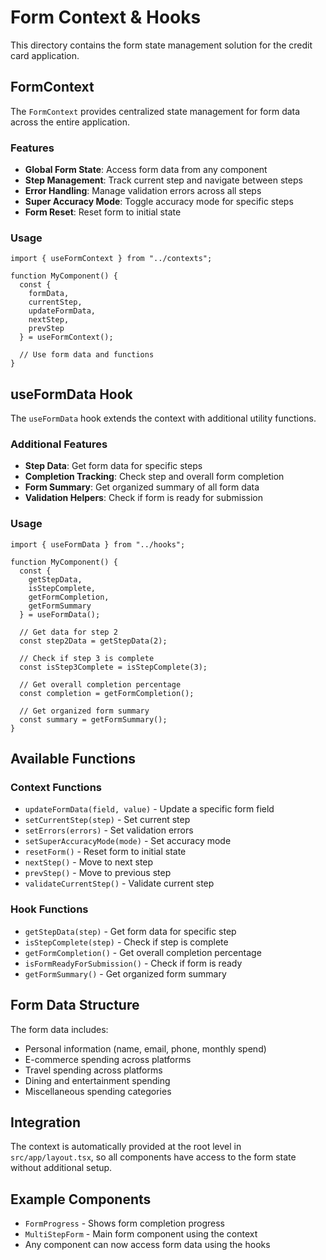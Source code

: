 # Form Context & Hooks

This directory contains the form state management solution for the credit card application.

## FormContext

The `FormContext` provides centralized state management for form data across the entire application.

### Features

- **Global Form State**: Access form data from any component
- **Step Management**: Track current step and navigate between steps
- **Error Handling**: Manage validation errors across all steps
- **Super Accuracy Mode**: Toggle accuracy mode for specific steps
- **Form Reset**: Reset form to initial state

### Usage

```tsx
import { useFormContext } from "../contexts";

function MyComponent() {
  const { 
    formData, 
    currentStep, 
    updateFormData, 
    nextStep, 
    prevStep 
  } = useFormContext();

  // Use form data and functions
}
```

## useFormData Hook

The `useFormData` hook extends the context with additional utility functions.

### Additional Features

- **Step Data**: Get form data for specific steps
- **Completion Tracking**: Check step and overall form completion
- **Form Summary**: Get organized summary of all form data
- **Validation Helpers**: Check if form is ready for submission

### Usage

```tsx
import { useFormData } from "../hooks";

function MyComponent() {
  const { 
    getStepData, 
    isStepComplete, 
    getFormCompletion,
    getFormSummary 
  } = useFormData();

  // Get data for step 2
  const step2Data = getStepData(2);
  
  // Check if step 3 is complete
  const isStep3Complete = isStepComplete(3);
  
  // Get overall completion percentage
  const completion = getFormCompletion();
  
  // Get organized form summary
  const summary = getFormSummary();
}
```

## Available Functions

### Context Functions
- `updateFormData(field, value)` - Update a specific form field
- `setCurrentStep(step)` - Set current step
- `setErrors(errors)` - Set validation errors
- `setSuperAccuracyMode(mode)` - Set accuracy mode
- `resetForm()` - Reset form to initial state
- `nextStep()` - Move to next step
- `prevStep()` - Move to previous step
- `validateCurrentStep()` - Validate current step

### Hook Functions
- `getStepData(step)` - Get form data for specific step
- `isStepComplete(step)` - Check if step is complete
- `getFormCompletion()` - Get overall completion percentage
- `isFormReadyForSubmission()` - Check if form is ready
- `getFormSummary()` - Get organized form summary

## Form Data Structure

The form data includes:
- Personal information (name, email, phone, monthly spend)
- E-commerce spending across platforms
- Travel spending across platforms
- Dining and entertainment spending
- Miscellaneous spending categories

## Integration

The context is automatically provided at the root level in `src/app/layout.tsx`, so all components have access to the form state without additional setup.

## Example Components

- `FormProgress` - Shows form completion progress
- `MultiStepForm` - Main form component using the context
- Any component can now access form data using the hooks
